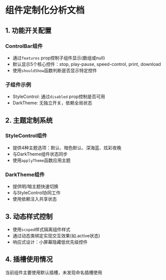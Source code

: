 # 组件定制化分析文档

## 1. 功能开关配置

### ControlBar组件
- 通过`features` prop控制子组件显示(数组或null)
- 默认显示5个核心控件：stop, play-pause, speed-control, print, download
- 使用`shouldShow`函数判断是否显示特定控件

### 子组件示例
- StyleControl: 通过`disabled` prop控制是否可用
- DarkTheme: 无独立开关，依赖全局状态

## 2. 主题定制系统

### StyleControl组件
- 提供4种主题选项：默认、暗色默认、深海蓝、炫彩夜晚
- 与DarkTheme组件状态同步
- 使用`applyTheme`函数应用主题

### DarkTheme组件
- 提供明/暗主题快速切换
- 与StyleControl协同工作
- 使用依赖注入共享状态

## 3. 动态样式控制

- 使用`scoped`样式隔离组件样式
- 通过动态类绑定实现交互效果(如.active状态)
- 响应式设计：小屏幕隐藏低优先级控件

## 4. 插槽使用情况

当前组件主要使用默认插槽，未发现命名插槽使用